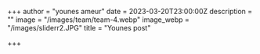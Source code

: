 +++
author = "younes ameur"
date = 2023-03-20T23:00:00Z
description = ""
image = "/images/team/team-4.webp"
image_webp = "/images/sliderr2.JPG"
title = "Younes post"

+++
